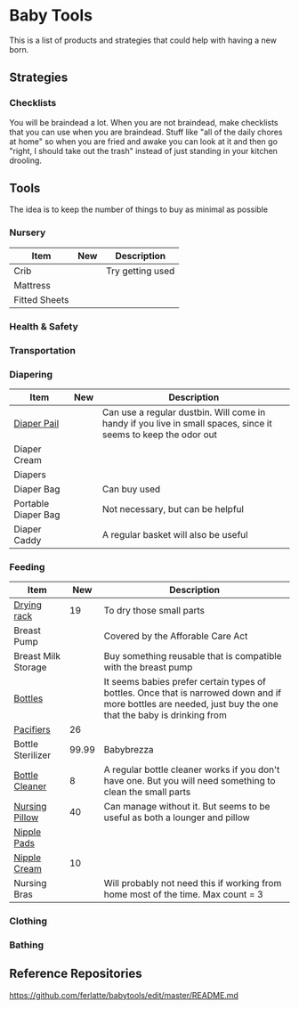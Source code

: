 # Baby Tools

This is a list of products and strategies that could help with having a new born.


## Strategies
### Checklists
You will be braindead a lot. When you are not braindead, make checklists that you can use when you are braindead. Stuff like "all of the daily chores at home" so when you are fried and awake you can look at it and then go "right, I should take out the trash" instead of just standing in your kitchen drooling.


## Tools
The idea is to keep the number of things to buy as minimal as possible
### Nursery
| Item | New | Description|
|------|-----|------------|
| Crib || Try getting used|
| Mattress | | |
| Fitted Sheets | |
### Health & Safety
### Transportation
### Diapering
| Item | New | Description|
|------|-----|------------|
| [Diaper Pail](https://www.babylist.com/gp/ubbi-steel-diaper-pail/251/583?reg_item_id=222139226&registry_id=3258583) | | Can use a regular dustbin. Will come in handy if you live in small spaces, since it seems to keep the odor out|
| Diaper Cream | | |
| Diapers | | |
| Diaper Bag| | Can buy used|
| Portable Diaper Bag | | Not necessary, but can be helpful|
| Diaper Caddy | | A regular basket will also be useful | 
### Feeding
| Item | New | Description|
|------|-----|------------|
|[Drying rack](https://smile.amazon.com/Boon-Lawn-Countertop-Drying-Green/dp/B004OR1DTC) | 19 | To dry those small parts |
| Breast Pump | | Covered by the Afforable Care Act |
| Breast Milk Storage | | Buy something reusable that is compatible with the breast pump|
| [Bottles](https://www.babylist.com/gp/babylist-bottle-box/21117/661670) | | It seems babies prefer certain types of bottles. Once that is narrowed down and if more bottles are needed, just buy the one that the baby is drinking from|
| [Pacifiers](https://www.babylist.com/gp/babylist-pacifier-box/21300/681363) | 26| |
| Bottle Sterilizer | 99.99| Babybrezza|
| [Bottle Cleaner](https://www.amazon.com/OXO-Tot-Bottle-Nipple-Cleaner/dp/B0771FFWQ2/ref=dp_prsubs_2?pd_rd_i=B0771FFWQ2&psc=1)| 8 | A regular bottle cleaner works if you don't have one. But you will need something to clean the small parts |
| [Nursing Pillow](https://www.babylist.com/gp/boppy-original-feeding-and-infant-support-pillow/2131/269204) | 40 | Can manage without it. But seems to be useful as both a lounger and pillow |
| [Nipple Pads](https://www.amazon.com/gp/product/B01FY8VUKQ?colid=2PUHZE6LZ7WLU&coliid=I3GUS18PX1BT1S&ref=br_ADD_TO_CART_title_link) | | |
| [Nipple Cream](https://www.amazon.com/dp/B000JVCBBG?psc=1&tag=hello-baby-20&th=1) | 10| |
| Nursing Bras | | Will probably not need this if working from home most of the time. Max count = 3|


### Clothing
### Bathing


## Reference Repositories
https://github.com/ferlatte/babytools/edit/master/README.md
